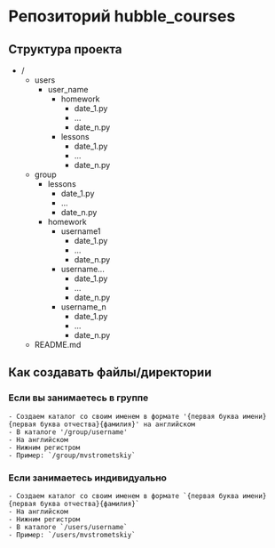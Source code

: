 # Репозиторий hubble_courses

## Структура проекта
- /
    - users
        - user_name
            - homework
                - date_1.py
                - ...
                - date_n.py
            - lessons
                - date_1.py
                - ...
                - date_n.py
    - group
        - lessons
            - date_1.py
            - ...
            - date_n.py
        - homework
            - username1
                - date_1.py
                - ...
                - date_n.py
            - username...
                - date_1.py
                - ...
                - date_n.py
            - username_n
                - date_1.py
                - ...
                - date_n.py
    - README.md

## Как создавать файлы/директории

### Если вы занимаетесь в группе
    - Создаем каталог со своим именем в формате '{первая буква имени}{первая буква отчества}{фамилия}' на английском
    - В каталоге '/group/username'
    - На английском
    - Нижним регистром
    - Пример: `/group/mvstrometskiy`

### Если занимаетесь индивидуально
    - Создаем каталог со своим именем в формате `{первая буква имени}{первая буква отчества}{фамилия}`
    - На английском
    - Нижним регистром
    - В каталоге `/users/username`
    - Пример: `/users/mvstrometskiy`
